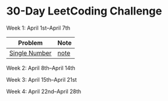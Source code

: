 # 30-Day LeetCoding Challenge

Week 1: April 1st–April 7th

| Problem | Note
|---|---|
| [Single Number](https://leetcode.com/explore/other/card/30-day-leetcoding-challenge/528/week-1/3283/) | [note](single_number.md) |

Week 2: April 8th–April 14th

Week 3: April 15th–April 21st

Week 4: April 22nd–April 28th

